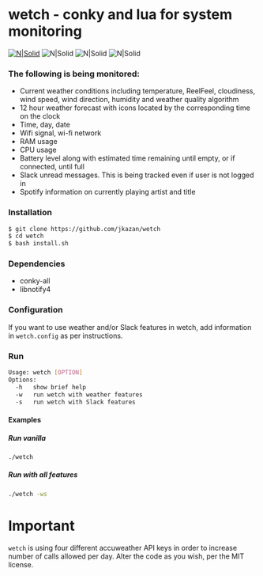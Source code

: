 # wetch - conky and lua for system monitoring
[![N|Solid](https://i.imgur.com/OQfwIqf.jpg)](https://i.imgur.com/OQfwIqf.jpg)
![N|Solid](https://img.shields.io/badge/Debian-Tested-green.svg?longCache=true&style=popout-square) ![N|Solid](https://img.shields.io/badge/Ubuntu-Tested-green.svg?longCache=true&style=popout-square) ![N|Solid](https://img.shields.io/badge/License-MIT-blue.svg?longCache=true&style=popout-square)
### The following is being monitored: 

- Current weather conditions including temperature, ReelFeel,
  cloudiness, wind speed, wind direction, humidity and weather quality
  algorithm
- 12 hour weather forecast with icons located by the corresponding
  time on the clock
- Time, day, date
- Wifi signal, wi-fi network
- RAM usage
- CPU usage
- Battery level along with estimated time remaining until empty, or if
  connected, until full
- Slack unread messages. This is being tracked even if user is not logged in
- Spotify information on currently playing artist and title


### Installation
```sh
$ git clone https://github.com/jkazan/wetch
$ cd wetch
$ bash install.sh
```

### Dependencies
- conky-all
- libnotify4

### Configuration
If you want to use weather and/or Slack features in wetch, add
information in `wetch.config` as per instructions.

### Run
```sh
Usage: wetch [OPTION]
Options:
  -h   show brief help
  -w   run wetch with weather features
  -s   run wetch with Slack features
```

#### Examples
##### Run vanilla
```sh
./wetch
```
##### Run with all features
```sh
./wetch -ws
```

# Important
`wetch` is using four different accuweather API keys in order to
increase number of calls allowed per day. Alter the code as you wish,
per the MIT license.
